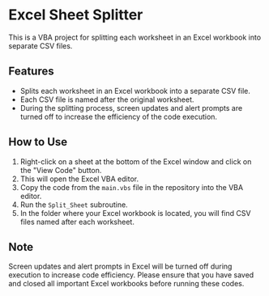 # Excel Sheet Splitter
This is a VBA project for splitting each worksheet in an Excel workbook into separate CSV files.

## Features
- Splits each worksheet in an Excel workbook into a separate CSV file.
- Each CSV file is named after the original worksheet.
- During the splitting process, screen updates and alert prompts are turned off to increase the efficiency of the code execution.

## How to Use
1. Right-click on a sheet at the bottom of the Excel window and click on the "View Code" button.
2. This will open the Excel VBA editor. 
3. Copy the code from the `main.vbs` file in the repository into the VBA editor.
4. Run the `Split_Sheet` subroutine.
5. In the folder where your Excel workbook is located, you will find CSV files named after each worksheet.

## Note
Screen updates and alert prompts in Excel will be turned off during execution to increase code efficiency. Please ensure that you have saved and closed all important Excel workbooks before running these codes.
